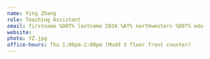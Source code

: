 ```yaml
---
name: Ying Zhang
role: Teaching Assistant
email: firstname %D0T% lastname 2024 %AT% northwestern %D0T% edu
website: 
photo: YZ.jpg
office-hours: Thu 1:00pm-2:00pm (Mudd 3 floor front counter)
---
```


